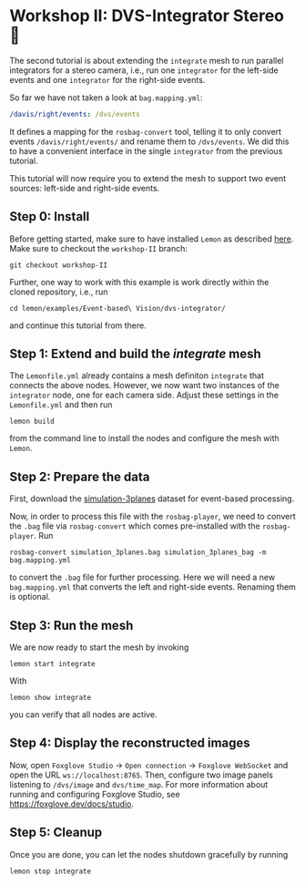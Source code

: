 # Workshop II: DVS-Integrator Stereo 🍋
The second tutorial is about extending the `integrate` mesh to run parallel integrators for a
stereo camera, i.e., run one `integrator` for the left-side events and one `integrator` for the right-side events.

So far we have not taken a look at `bag.mapping.yml`:
```yaml
/davis/right/events: /dvs/events
```
It defines a mapping for the `rosbag-convert` tool, telling it to only convert events `/davis/right/events/` and rename them to
`/dvs/events`. We did this to have a convenient interface in the single `integrator` from the previous tutorial.

This tutorial will now require you to extend the mesh to support two event sources: left-side and right-side events.

## Step 0: Install
Before getting started, make sure to have installed `Lemon` as described [here](https://github.com/pupuis/lemon#install).
Make sure to checkout the `workshop-II` branch:
```shell
git checkout workshop-II
```
Further, one way to work with this example is work directly within the cloned repository, i.e., run

```shell
cd lemon/examples/Event-based\ Vision/dvs-integrator/
```
and continue this tutorial from there.

## Step 1: Extend and build the *integrate* mesh
The `Lemonfile.yml` already contains a mesh definiton `integrate` that connects the above nodes. However, we now want two
instances of the `integrator` node, one for each camera side. Adjust these settings in the `Lemonfile.yml` and then run
```shell
lemon build
```
from the command line to install the nodes and configure the mesh with `Lemon`.

## Step 2: Prepare the data
First, download the [simulation-3planes](https://rpg.ifi.uzh.ch/datasets/eccv18_stereo_davis/bags/simulation_3planes.bag) dataset for event-based processing.

Now, in order to process this file with the `rosbag-player`, we need to convert the `.bag` file via `rosbag-convert` which comes pre-installed with the `rosbag-player`.
Run
```shell
rosbag-convert simulation_3planes.bag simulation_3planes_bag -m bag.mapping.yml
```
to convert the `.bag` file for further processing. Here we will need a new `bag.mapping.yml` that converts the left and right-side events. Renaming them is optional.

## Step 3: Run the mesh
We are now ready to start the mesh by invoking
```shell
lemon start integrate
```
With
```shell
lemon show integrate
```
you can verify that all nodes are active.

## Step 4: Display the reconstructed images
Now, open `Foxglove Studio` -> `Open connection` -> `Foxglove WebSocket` and open the URL `ws://localhost:8765`. Then, configure two image panels listening to `/dvs/image` and `dvs/time_map`. For more information about running and configuring Foxglove Studio, see https://foxglove.dev/docs/studio.

## Step 5: Cleanup
Once you are done, you can let the nodes shutdown gracefully by running

```shell
lemon stop integrate
```

[^1]: You might want to only convert a subset of the provided topics or map them to new names (both of which we do with `bag.mapping.yml`). All this is accomplished by the `-m` option. Read more about it [here](https://github.com/pupuis/rosbag-player) or by running `rosbag-convert --help`.
